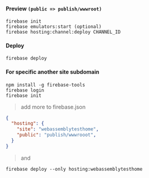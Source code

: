 #### Preview `(public => publish/wwwroot)`
```shell
firebase init 
firebase emulators:start (optional)
firebase hosting:channel:deploy CHANNEL_ID
```
#### Deploy
```shell
firebase deploy
```
#### For specific another site subdomain
```
npm install -g firebase-tools
firebase login
firebase init
```
> add more to firebase.json
```json
{
  "hosting": {
    "site": "webassemblytesthome",
    "public": "publish/wwwrooot",
  }
}
```
> and 
```shell
firebase deploy --only hosting:webassemblytesthome
